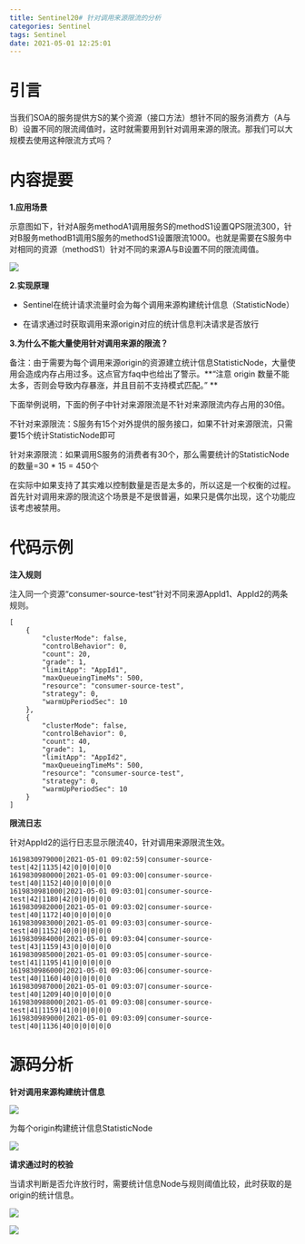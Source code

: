 ```yaml
---
title: Sentinel20# 针对调用来源限流的分析
categories: Sentinel
tags: Sentinel
date: 2021-05-01 12:25:01
---
```




# 引言 



当我们SOA的服务提供方S的某个资源（接口方法）想针不同的服务消费方（A与B）设置不同的限流阈值时，这时就需要用到针对调用来源的限流。那我们可以大规模去使用这种限流方式吗？



# 内容提要

**1.应用场景** 

示意图如下，针对A服务methodA1调用服务S的methodS1设置QPS限流300，针对B服务methodB1调用S服务的methodS1设置限流1000。也就是需要在S服务中对相同的资源（methodS1）针对不同的来源A与B设置不同的限流阈值。



![](https://gitee.com/laoliangcode/md-picture/raw/master/img/%E9%92%88%E5%AF%B9%E8%B0%83%E7%94%A8%E6%9D%A5%E6%BA%90%E9%99%90%E6%B5%81%E5%9C%BA%E6%99%AF.png)

**2.实现原理** 

* Sentinel在统计请求流量时会为每个调用来源构建统计信息（StatisticNode）

* 在请求通过时获取调用来源origin对应的统计信息判决请求是否放行

  

**3.为什么不能大量使用针对调用来源的限流？** 

备注：由于需要为每个调用来源origin的资源建立统计信息StatisticNode，大量使用会造成内存占用过多。这点官方faq中也给出了警示。**“注意 origin 数量不能太多，否则会导致内存暴涨，并且目前不支持模式匹配。” ** 

下面举例说明，下面的例子中针对来源限流是不针对来源限流内存占用的30倍。

不针对来源限流：S服务有15个对外提供的服务接口，如果不针对来源限流，只需要15个统计StatisticNode即可

针对来源限流：如果调用S服务的消费者有30个，那么需要统计的StatisticNode的数量=30 * 15 = 450个

在实际中如果支持了其实难以控制数量是否是太多的，所以这是一个权衡的过程。首先针对调用来源的限流这个场景是不是很普遍，如果只是偶尔出现，这个功能应该考虑被禁用。



# 代码示例

**注入规则**

注入同一个资源“consumer-source-test“针对不同来源AppId1、AppId2的两条规则。

```
[
    {
        "clusterMode": false,
        "controlBehavior": 0,
        "count": 20,
        "grade": 1,
        "limitApp": "AppId1",
        "maxQueueingTimeMs": 500,
        "resource": "consumer-source-test",
        "strategy": 0,
        "warmUpPeriodSec": 10
    },
    {
        "clusterMode": false,
        "controlBehavior": 0,
        "count": 40,
        "grade": 1,
        "limitApp": "AppId2",
        "maxQueueingTimeMs": 500,
        "resource": "consumer-source-test",
        "strategy": 0,
        "warmUpPeriodSec": 10
    }
]
```



**限流日志**

针对AppId2的运行日志显示限流40，针对调用来源限流生效。

```
1619830979000|2021-05-01 09:02:59|consumer-source-test|42|1135|42|0|0|0|0|0
1619830980000|2021-05-01 09:03:00|consumer-source-test|40|1152|40|0|0|0|0|0
1619830981000|2021-05-01 09:03:01|consumer-source-test|42|1180|42|0|0|0|0|0
1619830982000|2021-05-01 09:03:02|consumer-source-test|40|1172|40|0|0|0|0|0
1619830983000|2021-05-01 09:03:03|consumer-source-test|40|1152|40|0|0|0|0|0
1619830984000|2021-05-01 09:03:04|consumer-source-test|43|1159|43|0|0|0|0|0
1619830985000|2021-05-01 09:03:05|consumer-source-test|41|1195|41|0|0|0|0|0
1619830986000|2021-05-01 09:03:06|consumer-source-test|40|1160|40|0|0|0|0|0
1619830987000|2021-05-01 09:03:07|consumer-source-test|40|1209|40|0|0|0|0|0
1619830988000|2021-05-01 09:03:08|consumer-source-test|41|1159|41|0|0|0|0|0
1619830989000|2021-05-01 09:03:09|consumer-source-test|40|1136|40|0|0|0|0|0
```





# 源码分析

**针对调用来源构建统计信息**

![](https://gitee.com/laoliangcode/md-picture/raw/master/img/20210501082237.png)



为每个origin构建统计信息StatisticNode

![](https://gitee.com/laoliangcode/md-picture/raw/master/img/20210430100704.png)



**请求通过时的校验**

当请求判断是否允许放行时，需要统计信息Node与规则阈值比较，此时获取的是origin的统计信息。

![](https://gitee.com/laoliangcode/md-picture/raw/master/img/20210501085359.png)



![](https://gitee.com/laoliangcode/md-picture/raw/master/img/20210501085530.png)

